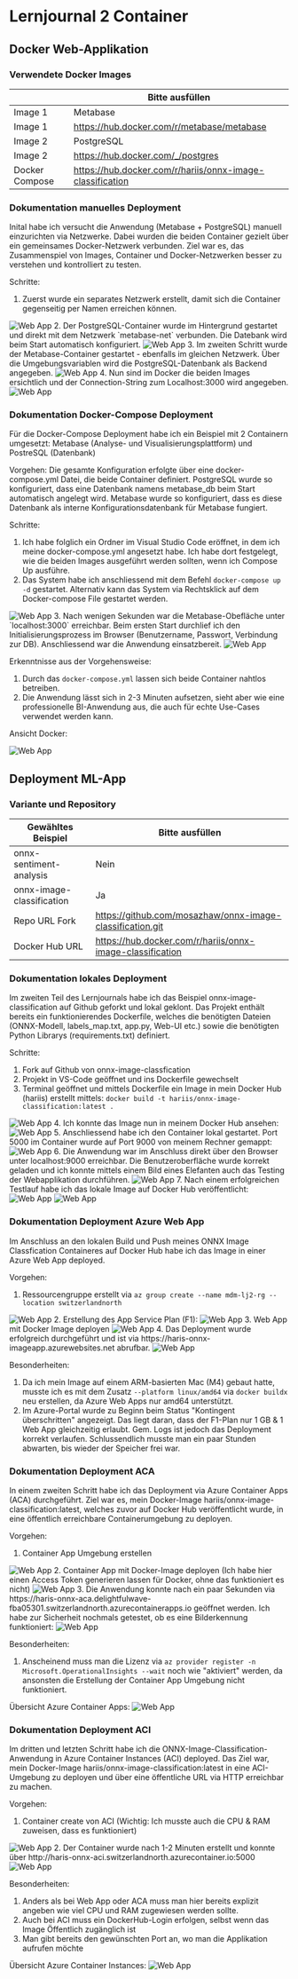 ﻿# Lernjournal 2 Container

## Docker Web-Applikation

### Verwendete Docker Images

| | Bitte ausfüllen |
| -------- | ------- |
| Image 1 | Metabase |
| Image 1 | https://hub.docker.com/r/metabase/metabase |
| Image 2 | PostgreSQL |
| Image 2 | https://hub.docker.com/_/postgres |
| Docker Compose | https://hub.docker.com/r/hariis/onnx-image-classification |

### Dokumentation manuelles Deployment

Inital habe ich versucht die Anwendung (Metabase + PostgreSQL) manuell einzurichten via Netzwerke. Dabei wurden die beiden Container gezielt über ein gemeinsames Docker-Netzwerk verbunden. Ziel war es, das Zusammenspiel von Images, Container und Docker-Netzwerken besser zu verstehen und kontrolliert zu testen.

Schritte:
1. Zuerst wurde ein separates Netzwerk erstellt, damit sich die Container gegenseitig per Namen erreichen können.
<img src="images/lj2_jusmahar_docker_createnetwork.png" alt="Web App" style="max-width: 100%; height: auto;">
2. Der PostgreSQL-Container wurde im Hintergrund gestartet und direkt mit dem Netzwerk `metabase-net` verbunden. Die Datebank wird beim Start automatisch konfiguriert.
<img src="images/lj2_jusmahar_docker_connectnetwork.png" alt="Web App" style="max-width: 100%; height: auto;">
3. Im zweiten Schritt wurde der Metabase-Container gestartet - ebenfalls im gleichen Netzwerk. Über die Umgebungsvariablen wird die PostgreSQL-Datenbank als Backend angegeben.
<img src="images/lj2_jusmahar_docker_connectlocalhost.png" alt="Web App" style="max-width: 100%; height: auto;">
4. Nun sind im Docker die beiden Images ersichtlich und der Connection-String zum Localhost:3000 wird angegeben.
<img src="images/lj2_jusmahar_docker_ansichtdocker1.png" alt="Web App" style="max-width: 100%; height: auto;">


### Dokumentation Docker-Compose Deployment

Für die Docker-Compose Deployment habe ich ein Beispiel mit 2 Containern umgesetzt: Metabase (Analyse- und Visualisierungsplattform) und PostreSQL (Datenbank)

Vorgehen:
Die gesamte Konfiguration erfolgte über eine docker-compose.yml Datei, die beide Container definiert. PostgreSQL wurde so konfiguriert, dass eine Datenbank namens metabase_db beim Start automatisch angelegt wird. Metabase wurde so konfiguriert, dass es diese Datenbank als interne Konfigurationsdatenbank für Metabase fungiert.

Schritte:
1. Ich habe folglich ein Ordner im Visual Studio Code eröffnet, in dem ich meine docker-compose.yml angesetzt habe. Ich habe dort festgelegt, wie die beiden Images ausgeführt werden sollten, wenn ich Compose Up ausführe.
2. Das System habe ich anschliessend mit dem Befehl `docker-compose up -d` gestartet. Alternativ kann das System via Rechtsklick auf dem Docker-compose File gestartet werden.
<img src="images/lj2_jusmahar_docker_composeup.png" alt="Web App" style="max-width: 100%; height: auto;">
3. Nach wenigen Sekunden war die Metabase-Obefläche unter `localhost:3000` erreichbar. Beim ersten Start durchlief ich den Initialisierungsprozess im Browser (Benutzername, Passwort, Verbindung zur DB). Anschliessend war die Anwendung einsatzbereit.
<img src="images/lj2_jusmahar_docker_metabase.png" alt="Web App" style="max-width: 100%; height: auto;">

Erkenntnisse aus der Vorgehensweise:
1. Durch das `docker-compose.yml` lassen sich beide Container nahtlos betreiben.
2. Die Anwendung lässt sich in 2-3 Minuten aufsetzen, sieht aber wie eine professionelle BI-Anwendung aus, die auch für echte Use-Cases verwendet werden kann.

Ansicht Docker:

<img src="images/lj2_jusmahar_docker_ansichtdocker.png" alt="Web App" style="max-width: 100%; height: auto;">

## Deployment ML-App

### Variante und Repository

| Gewähltes Beispiel | Bitte ausfüllen |
| -------- | ------- |
| onnx-sentiment-analysis | Nein |
| onnx-image-classification | Ja |
| Repo URL Fork | https://github.com/mosazhaw/onnx-image-classification.git |
| Docker Hub URL | https://hub.docker.com/r/hariis/onnx-image-classification |

### Dokumentation lokales Deployment

Im zweiten Teil des Lernjournals habe ich das Beispiel onnx-image-classification auf Github geforkt und lokal geklont. Das Projekt enthält bereits ein funktionierendes Dockerfile, welches die benötigten Dateien (ONNX-Modell, labels_map.txt, app.py, Web-UI etc.) sowie die benötigten Python Librarys (requirements.txt) definiert.

Schritte:
1. Fork auf Github von onnx-image-classfication
2. Projekt in VS-Code geöffnet und ins Dockerfile gewechselt
3. Terminal geöffnet und mittels Dockerfile ein Image in mein Docker Hub (hariis) erstellt mittels: `docker build -t hariis/onnx-image-classification:latest .`
<img src="images/lj2_jusmahar_docker_build.png" alt="Web App" style="max-width: 100%; height: auto;">
4. Ich konnte das Image nun in meinem Docker Hub ansehen:
<img src="images/lj2_jusmahar_docker_ansichtdocker2.png" alt="Web App" style="max-width: 100%; height: auto;">
5. Anschliessend habe ich den Container lokal gestartet. Port 5000 im Container wurde auf Port 9000 von meinem Rechner gemappt:
<img src="images/lj2_jusmahar_docker_run9000.png" alt="Web App" style="max-width: 100%; height: auto;">
6. Die Anwendung war im Anschluss direkt über den Browser unter localhost:9000 erreichbar. Die Benutzeroberfläche wurde korrekt geladen und ich konnte mittels einem Bild eines Elefanten auch das Testing der Webapplikation durchführen.
<img src="images/lj2_jusmahar_docker_webapponnx.png" alt="Web App" style="max-width: 100%; height: auto;">
7. Nach einem erfolgreichen Testlauf habe ich das lokale Image auf Docker Hub veröffentlicht:
<img src="images/lj2_jusmahar_docker_dockerhub.png" alt="Web App" style="max-width: 100%; height: auto;">
<img src="images/lj2_jusmahar_docker_dcokerhub1.png" alt="Web App" style="max-width: 100%; height: auto;">

### Dokumentation Deployment Azure Web App

Im Anschluss an den lokalen Build und Push meines ONNX Image Classfication Containeres auf Docker Hub habe ich das Image in einer Azure Web App deployed.

Vorgehen:
1. Ressourcengruppe erstellt via `az group create --name mdm-lj2-rg --location switzerlandnorth`
<img src="images/lj2_jusmahar_azure_createrg2.png" alt="Web App" style="max-width: 100%; height: auto;">
2. Erstellung des App Service Plan (F1):
<img src="images/lj2_jusmahar_azure_createappservice2.png" alt="Web App" style="max-width: 100%; height: auto;">
3. Web App mit Docker Image deployen
<img src="images/lj2_jusmahar_azure_createwebapp2.png" alt="Web App" style="max-width: 100%; height: auto;">
4. Das Deployment wurde erfolgreich durchgeführt und ist via https://haris-onnx-imageapp.azurewebsites.net abrufbar. 
<img src="images/lj2_jusmahar_azure_ansichtazure.png" alt="Web App" style="max-width: 100%; height: auto;">

Besonderheiten:
1. Da ich mein Image auf einem ARM-basierten Mac (M4) gebaut hatte, musste ich es mit dem Zusatz `--platform linux/amd64` via `docker buildx` neu erstellen, da Azure Web Apps nur amd64 unterstützt.
2. Im Azure-Portal wurde zu Beginn beim Status "Kontingent überschritten" angezeigt. Das liegt daran, dass der F1-Plan nur 1 GB & 1 Web App gleichzeitig erlaubt. Gem. Logs ist jedoch das Deployment korrekt verlaufen. Schlussendlich musste man ein paar Stunden abwarten, bis wieder der Speicher frei war.

### Dokumentation Deployment ACA

In einem zweiten Schritt habe ich das Deployment via Azure Container Apps (ACA) durchgeführt. Ziel war es, mein Docker-Image hariis/onnx-image-classification:latest, welches zuvor auf Docker Hub veröffentlicht wurde, in eine öffentlich erreichbare Containerumgebung zu deployen.

Vorgehen:
1. Container App Umgebung erstellen
<img src="images/lj2_jusmahar_azure_aca_create.png" alt="Web App" style="max-width: 100%; height: auto;">
2. Container App mit Docker-Image deployen (Ich habe hier einen Access Token generieren lassen für Docker, ohne das funktioniert es nicht)
<img src="images/lj2_jusmahar_azure_aca_deployment.png" alt="Web App" style="max-width: 100%; height: auto;">
3. Die Anwendung konnte nach ein paar Sekunden via https://haris-onnx-aca.delightfulwave-fba05301.switzerlandnorth.azurecontainerapps.io geöffnet werden. Ich habe zur Sicherheit nochmals getestet, ob es eine Bilderkennung funktioniert:
<img src="images/lj2_jusmahar_azure_aca_frontend.png" alt="Web App" style="max-width: 100%; height: auto;">

Besonderheiten:
1. Anscheinend muss man die Lizenz via `az provider register -n Microsoft.OperationalInsights --wait` noch wie "aktiviert" werden, da ansonsten die Erstellung der Container App Umgebung nicht funktioniert.

Übersicht Azure Container Apps:
<img src="images/lj2_jusmahar_azure_aca_ansichtazure.png" alt="Web App" style="max-width: 100%; height: auto;">


### Dokumentation Deployment ACI

Im dritten und letzten Schritt habe ich die ONNX-Image-Classification-Anwendung in Azure Container Instances (ACI) deployed. Das Ziel war, mein Docker-Image hariis/onnx-image-classification:latest in eine ACI-Umgebung zu deployen und über eine öffentliche URL via HTTP erreichbar zu machen.

Vorgehen:
1. Container create von ACI (Wichtig: Ich musste auch die CPU & RAM zuweisen, dass es funktioniert)
<img src="images/lj2_jusmahar_azure_aci_create.png" alt="Web App" style="max-width: 100%; height: auto;">
2. Der Container wurde nach 1-2 Minuten erstellt und konnte über http://haris-onnx-aci.switzerlandnorth.azurecontainer.io:5000
<img src="images/lj2_jusmahar_azure_aci_frontend.png" alt="Web App" style="max-width: 100%; height: auto;">

Besonderheiten:
1. Anders als bei Web App oder ACA muss man hier bereits explizit angeben wie viel CPU und RAM zugewiesen werden sollte.
2. Auch bei ACI muss ein DockerHub-Login erfolgen, selbst wenn das Image Öffentlich zugänglich ist
3. Man gibt bereits den gewünschten Port an, wo man die Applikation aufrufen möchte

Übersicht Azure Container Instances:
<img src="images/lj2_jusmahar_azure_aci_ansichtazure.png" alt="Web App" style="max-width: 100%; height: auto;">

